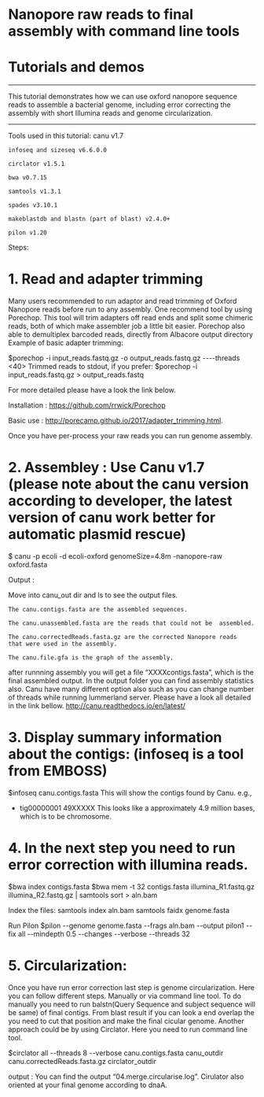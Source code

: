 	 	 	 	

# Nanopore raw reads to final assembly with command line tools

# Tutorials and demos
-----------------------------

This tutorial demonstrates how we can use oxford nanopore sequence reads to assemble a bacterial genome, including error correcting the assembly with short Illumina reads and genome circularization.

-----------------------------------
Tools used in this tutorial:
	canu v1.7
	
	infoseq and sizeseq v6.6.0.0
	
	circlator v1.5.1 	
	
	bwa v0.7.15
	
	samtools v1.3.1
	
	spades v3.10.1
	
	makeblastdb and blastn (part of blast) v2.4.0+
	
	pilon v1.20

Steps:

# 1. Read and adapter trimming

Many users recommended to run adaptor and read trimming of Oxford Nanopore reads before run to any assembly. One recommend tool by using Porechop. This tool will trim adapters off read ends and split some chimeric reads, both of which make assembler job a little bit easier. Porechop also able to demultiplex barcoded reads, directly from Albacore output directory
Example of basic adapter trimming:

$porechop -i input_reads.fastq.gz -o output_reads.fastq.gz ----threads <40>
Trimmed reads to stdout, if you prefer:
$porechop -i input_reads.fastq.gz > output_reads.fastq

For more detailed please have a look the link below.

Installation : https://github.com/rrwick/Porechop

Basic use : http://porecamp.github.io/2017/adapter_trimming.html. 

Once you have per-process your raw reads you can run genome assembly.

# 2. Assembley : Use Canu v1.7 (please note about the canu version according to developer, the latest version of canu work better for automatic plasmid rescue)

$<your path where canu installed> canu -p ecoli -d ecoli-oxford genomeSize=4.8m -nanopore-raw oxford.fasta

Output : 


Move 	into canu_out dir and ls 	to 	see the output files.
	
	The canu.contigs.fasta are the assembled sequences.
	
	The canu.unassembled.fasta are the reads that could not be 	assembled.
	
	The canu.correctedReads.fasta.gz are the corrected Nanopore reads 	that were used in the assembly.
	
	The canu.file.gfa is the graph of the assembly.
after runnning assembly you will get a file “XXXXcontigs.fasta”, which is the final assembled output. In the output folder you can find assembly statistics also. Canu have many different option also such as you can change number of  threads while running lummerland server. Please have a look all detailed in the link bellow.  http://canu.readthedocs.io/en/latest/


# 3. Display summary information about the contigs: (infoseq is a tool from EMBOSS)


$infoseq canu.contigs.fasta
	This will show the contigs found by Canu. e.g.,
   - tig00000001   49XXXXX
This looks like a approximately 4.9 million bases, which is to be chromosome.

# 4. In the next step you need to run error correction with illumina reads. 

 
$bwa index contigs.fasta 
$bwa mem -t 32 contigs.fasta illumina_R1.fastq.gz illumina_R2.fastq.gz | samtools sort > aln.bam

Index the files:
samtools index aln.bam 
samtools faidx genome.fasta


Run Pilon
$pilon --genome genome.fasta --frags aln.bam --output pilon1 --fix all --mindepth 0.5 --changes --verbose --threads 32


# 5. Circularization:
Once you have run error correction last step is genome circularization. Here you can follow different steps. Manually or via command line tool. To do manually you need to run balstn(Query Sequence and subject sequence will be same) of final contigs. From blast result if you can look a end overlap the you need to cut that position and make the final cicular genome. Another approach could be by using Circlator. Here you need to run command line tool. 

$circlator all --threads 8 --verbose canu.contigs.fasta canu_outdir canu.correctedReads.fasta.gz circlator_outdir

output : You can find the output “04.merge.circularise.log”. Cirulator also oriented at your final genome according to dnaA.  


